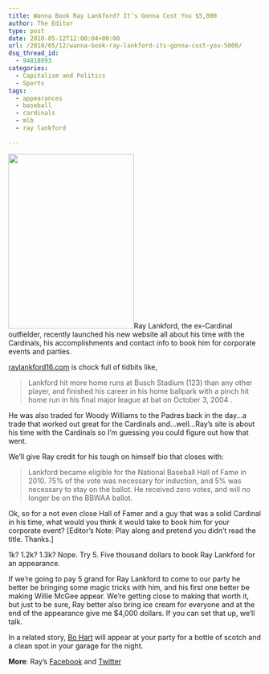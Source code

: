 ```yaml
---
title: Wanna Book Ray Lankford? It’s Gonna Cost You $5,000
author: The Editor
type: post
date: 2010-05-12T12:00:04+00:00
url: /2010/05/12/wanna-book-ray-lankford-its-gonna-cost-you-5000/
dsq_thread_id:
  - 94818893
categories:
  - Capitalism and Politics
  - Sports
tags:
  - appearances
  - baseball
  - cardinals
  - mlb
  - ray lankford

---
```

<a href="http://media.punchingkitty.com/wordpress/2010/05/lankford.jpg?page=1" rel="attachment wp-att-4477"><img class="alignright size-full wp-image-4477" title="lankford" src="http://media.punchingkitty.com/wordpress/2010/05/lankford.jpg?filter=resize&w=250" alt="" width="250" height="347" /></a>Ray Lankford, the ex-Cardinal outfielder, recently launched his new website all about his time with the Cardinals, his accomplishments and contact info to book him for corporate events and parties.

<a href="http://www.raylankford16.com/" target="_blank">raylankford16.com</a> is chock full of tidbits like,

> Lankford hit more home runs at Busch Stadium (123) than any other player, and finished his career in his home ballpark with a pinch hit home run in his final major league at bat on October 3, 2004 .

He was also traded for Woody Williams to the Padres back in the day&#8230;a trade that worked out great for the Cardinals and&#8230;well&#8230;Ray&#8217;s site is about his time with the Cardinals so I&#8217;m guessing you could figure out how that went.

We&#8217;ll give Ray credit for his tough on himself bio that closes with:

> Lankford became eligible for the National Baseball Hall of Fame in 2010. 75% of the vote was necessary for induction, and 5% was necessary to stay on the ballot. He received zero votes, and will no longer be on the BBWAA ballot.

Ok, so for a not even close Hall of Famer and a guy that was a solid Cardinal in his time, what would you think it would take to book him for your corporate event? [Editor&#8217;s Note: Play along and pretend you didn&#8217;t read the title. Thanks.]

1k? 1.2k? 1.3k? Nope. Try 5. Five thousand dollars to book Ray Lankford for an appearance.

If we&#8217;re going to pay 5 grand for Ray Lankford to come to our party he better be bringing some magic tricks with him, and his first one better be making Willie McGee appear. We&#8217;re getting close to making that worth it, but just to be sure, Ray better also bring ice cream for everyone and at the end of the appearance give me $4,000 dollars. If you can set that up, we&#8217;ll talk.

In a related story, <a href="http://en.wikipedia.org/wiki/Bo_Hart" target="_blank">Bo Hart</a> will appear at your party for a bottle of scotch and a clean spot in your garage for the night.

**More**: Ray&#8217;s <a href="http://www.facebook.com/pages/Ray-Lankford/338926297255?ref=ts&v=wall" target="_blank">Facebook</a> and <a href="http://twitter.com/RayLankford1" target="_blank">Twitter</a>